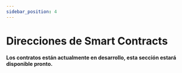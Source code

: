 ```yaml
---
sidebar_position: 4  
---
```


# Direcciones de Smart Contracts

**Los contratos están actualmente en desarrollo, esta sección estará disponible pronto.** 